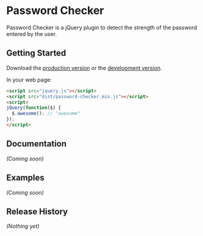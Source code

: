 # Password Checker

Password Checker is a jQuery plugin to detect the strength of the password entered by the user.

## Getting Started
Download the [production version][min] or the [development version][max].

[min]: https://raw.github.com/Nicolas/password-checker/master/dist/password-checker.min.js
[max]: https://raw.github.com/Nicolas/password-checker/master/dist/password-checker.js

In your web page:

```html
<script src="jquery.js"></script>
<script src="dist/password-checker.min.js"></script>
<script>
jQuery(function($) {
  $.awesome(); // "awesome"
});
</script>
```

## Documentation
_(Coming soon)_

## Examples
_(Coming soon)_

## Release History
_(Nothing yet)_
